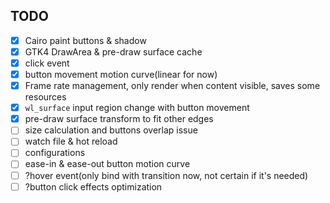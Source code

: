 ## TODO

- [x] Cairo paint buttons & shadow
- [x] GTK4 DrawArea & pre-draw surface cache
- [x] click event
- [x] button movement motion curve(linear for now)
- [x] Frame rate management, only render when content visible, saves some resources
- [x] `wl_surface` input region change with button movement
- [x] pre-draw surface transform to fit other edges
- [ ] size calculation and buttons overlap issue
- [ ] watch file & hot reload
- [ ] configurations
- [ ] ease-in & ease-out button motion curve
- [ ] ?hover event(only bind with transition now, not certain if it's needed)
- [ ] ?button click effects optimization
